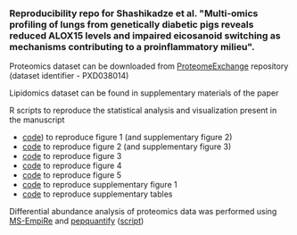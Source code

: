 ### Reproducibility repo for Shashikadze et al. "Multi-omics profiling of lungs from genetically diabetic pigs reveals reduced ALOX15 levels and impaired eicosanoid switching as mechanisms contributing to a proinflammatory milieu".

Proteomics dataset can be downloaded from [ProteomeExchange](http://www.proteomexchange.org/) repository (dataset identifier - PXD038014)

Lipidomics dataset can be found in supplementary materials of the paper

R scripts to reproduce the statistical analysis and visualization present in the manuscript
* [code](https://github.com/bshashikadze/diabetes-lung-omics-paper/blob/main/proteomics%20bioinformatics/proteomics%20bioinformatics.Rmd)) to reproduce figure 1 (and supplementary figure 2)
* [code]([https://github.com/bshashikadze/diabetes-lung-omics-paper/blob/main/Quantitative%20histomorphological%20analyses/Quantitative-histomorphology.md](https://github.com/bshashikadze/diabetes-lung-omics-paper/blob/main/Quantitative%20histomorphological%20analyses/Quantitative%20histomorphology.Rmd)) to reproduce figure 2 (and supplementary figure 3)
* [code]([https://github.com/bshashikadze/diabetes-lung-omics-paper/blob/main/correlation%20heatmap%20and%20network%20lipid/lipidomics_correlation.md](https://github.com/bshashikadze/diabetes-lung-omics-paper/blob/main/correlation%20heatmap%20and%20network%20lipid/lipidomics_correlation.Rmd)) to reproduce figure 3
* [code]([https://github.com/bshashikadze/diabetes-lung-omics-paper/tree/main/lipidomics%20bioinformatics](https://github.com/bshashikadze/diabetes-lung-omics-paper/blob/main/lipidomics%20bioinformatics/lipidomics%20bioinformatics.Rmd))  to reproduce figure 4
* [code]([https://github.com/bshashikadze/diabetes-lung-omics-paper/tree/main/multiomics%20coinertia](https://github.com/bshashikadze/diabetes-lung-omics-paper/blob/main/multiomics%20coinertia/CIA.Rmd))  to reproduce figure 5
* [code]([https://github.com/bshashikadze/diabetes-lung-omics-paper/blob/main/correlation%20SLRPs/scatter-plot-of-SLRPs.md](https://github.com/bshashikadze/diabetes-lung-omics-paper/blob/main/correlation%20SLRPs/scatter%20plot%20of%20SLRPs.Rmd))  to reproduce supplementary figure 1
* [code]([https://github.com/bshashikadze/diabetes-lung-omics-paper/blob/main/prep%20suppl%20tables/suppl_tables.md](https://github.com/bshashikadze/diabetes-lung-omics-paper/blob/main/prep%20suppl%20tables/suppl_tables.Rmd))  to reproduce supplementary tables

Differential abundance analysis of proteomics data was performed using [MS-EmpiRe](https://github.com/zimmerlab/MS-EmpiRe) and [pepquantify](https://github.com/bshashikadze/pepquantify) ([script](https://github.com/bshashikadze/diabetes-lung-omics-paper/blob/main/DIA%20quant%20with%20MS-EmpiRe/DIA_NN_output_quant_with_MS_EmpiRe.Rmd))
